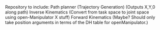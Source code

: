 Repository to include:
Path planner (Trajectory Generation) (Outputs X,Y,0 along path)
Inverse Kinematics (Convert from task space to joint space using open-Manipulator X stuff) 
Forward Kinematics (Maybe? Should only take position arguments in terms of the DH table for openManipulator.)
